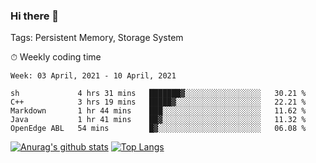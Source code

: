 ### Hi there 👋

Tags: Persistent Memory, Storage System

<!--

[![Anurag's github stats](https://github-readme-stats.vercel.app/api?username=wwyf)](https://github.com/anuraghazra/github-readme-stats)

[![Anurag's github stats](https://github-readme-stats.vercel.app/api?username=wwyf&count_private=true)](https://github.com/anuraghazra/github-readme-stats)


[![Top Langs](https://github-readme-stats.vercel.app/api/top-langs/?username=wwyf&count_private=true&&hide=jupyter%20notebook,html)](https://github.com/anuraghazra/github-readme-stats)



-->


⏱ Weekly coding time

<!--START_SECTION:waka-->
```text
Week: 03 April, 2021 - 10 April, 2021

sh             4 hrs 31 mins   ███████▓░░░░░░░░░░░░░░░░░   30.21 % 
C++            3 hrs 19 mins   █████▓░░░░░░░░░░░░░░░░░░░   22.21 % 
Markdown       1 hr 44 mins    ███░░░░░░░░░░░░░░░░░░░░░░   11.62 % 
Java           1 hr 41 mins    ██▓░░░░░░░░░░░░░░░░░░░░░░   11.32 % 
OpenEdge ABL   54 mins         █▓░░░░░░░░░░░░░░░░░░░░░░░   06.08 % 
```
<!--END_SECTION:waka-->



[![Anurag's github stats](https://github-readme-stats.vercel.app/api?username=wwyf&count_private=true&show_icons=true&hide_border=true)](https://github.com/anuraghazra/github-readme-stats) [![Top Langs](https://github-readme-stats.vercel.app/api/top-langs/?username=wwyf&count_private=true&hide=jupyter%20notebook,html,OpenEdge%20ABL&langs_count=10&layout=compact&hide_border=true)](https://github.com/anuraghazra/github-readme-stats)

<!--

[![willianrod's wakatime stats](https://github-readme-stats.vercel.app/api/wakatime?username=wwyf)](https://github.com/anuraghazra/github-readme-stats)


-->
